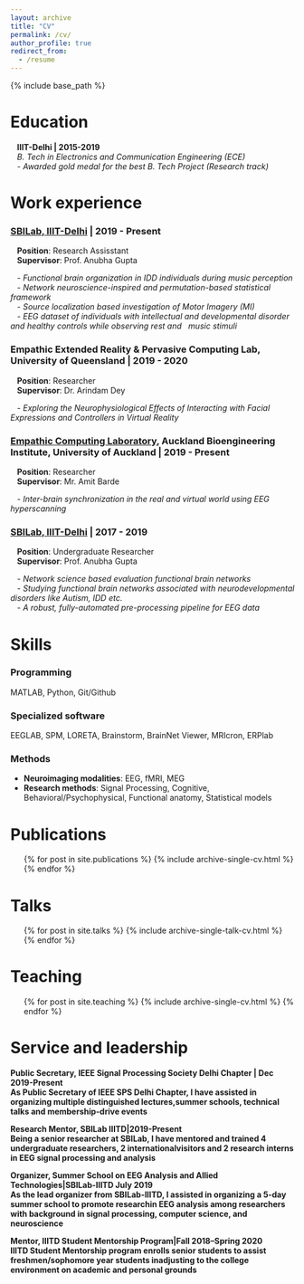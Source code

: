 ```yaml
---
layout: archive
title: "CV"
permalink: /cv/
author_profile: true
redirect_from:
  - /resume
---
```


{% include base_path %}

Education
======
   <b>IIIT-Delhi | 2015-2019</b><br>
   *B. Tech in Electronics and Communication Engineering (ECE)* <br>
   - *Awarded gold medal for the best B. Tech Project (Research track)* 

Work experience
======

### [SBILab, IIIT-Delhi](http://sbilab.iiitd.edu.in/) | 2019 - Present <br>
   <b>Position</b>: Research Assisstant <br>
   <b>Supervisor</b>: Prof. Anubha Gupta <br>
   
   - *Functional brain organization in IDD individuals during music perception* <br>
   - *Network neuroscience-inspired and permutation-based statistical framework* <br>
   - *Source localization based investigation of Motor Imagery (MI)* <br>
   - *EEG dataset of individuals with intellectual and developmental disorder and healthy controls while observing rest and   music stimuli* <br>
   
### Empathic Extended Reality & Pervasive Computing Lab, University of Queensland | 2019 - 2020 <br>
   <b>Position</b>: Researcher <br>
   <b>Supervisor</b>: Dr. Arindam Dey <br>
   
   - *Exploring the Neurophysiological Effects of Interacting with Facial Expressions and Controllers in Virtual Reality* <br>

### [Empathic Computing Laboratory](http://empathiccomputing.org/), Auckland Bioengineering Institute, University of Auckland | 2019 - Present <br>
   <b>Position</b>: Researcher <br>
   <b>Supervisor</b>: Mr. Amit Barde <br>
   
   - *Inter-brain synchronization in the real and virtual world using EEG hyperscanning* <br>
   
### [SBILab, IIIT-Delhi](http://sbilab.iiitd.edu.in/) | 2017 - 2019 <br>
   <b>Position</b>: Undergraduate Researcher <br>
   <b>Supervisor</b>: Prof. Anubha Gupta <br> 
   
   - *Network science based evaluation functional brain networks* <br>
   - *Studying functional brain networks associated with neurodevelopmental disorders like Autism, IDD etc.* <br>
   - *A robust, fully-automated pre-processing pipeline for EEG data* <br>
  
Skills
======
### Programming
MATLAB, Python, Git/Github <br>

### Specialized software
EEGLAB, SPM, LORETA, Brainstorm, BrainNet Viewer, MRIcron, ERPlab <br>

### Methods
- <b>Neuroimaging modalities</b>: EEG, fMRI, MEG <br>
- <b>Research methods</b>: Signal Processing, Cognitive, Behavioral/Psychophysical, Functional anatomy, Statistical models <br>

Publications
======
  <ul>{% for post in site.publications %}
    {% include archive-single-cv.html %}
  {% endfor %}</ul>
  
Talks
======
  <ul>{% for post in site.talks %}
    {% include archive-single-talk-cv.html %}
  {% endfor %}</ul>
  
Teaching
======
  <ul>{% for post in site.teaching %}
    {% include archive-single-cv.html %}
  {% endfor %}</ul>
  
Service and leadership
======
 
<b>Public Secretary, IEEE Signal Processing Society Delhi Chapter | Dec 2019-Present<b> <br>
  As Public Secretary of IEEE SPS Delhi Chapter, I have assisted in organizing multiple distinguished lectures,summer schools, technical talks and membership-drive events
  
<b>Research Mentor, SBILab IIITD|2019-Present <b> <br>
  Being a senior researcher at SBILab, I have mentored and trained 4 undergraduate researchers, 2 internationalvisitors and 2 research interns in EEG signal processing and analysis
  
  <b>Organizer, Summer School on EEG Analysis and Allied Technologies|SBILab-IIITD July 2019 <b> <br>
  As the lead organizer from SBILab-IIITD, I assisted in organizing a 5-day summer school to promote researchin EEG analysis among researchers with background in signal processing, computer science, and neuroscience
  
  <b>Mentor, IIITD Student Mentorship Program|Fall 2018–Spring 2020<b> <br>
  IIITD Student Mentorship program enrolls senior students to assist freshmen/sophomore year students inadjusting to the college environment on academic and personal grounds

